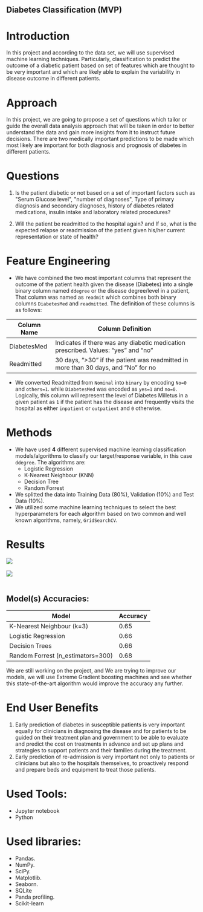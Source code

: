 ## Diabetes Classification (MVP)

# Introduction

In this project and according to the data set, we will use supervised machine learning techniques.
Particularly, classification to predict the outcome of a diabetic patient based on set of features which are thought to be very important 
and which are likely able to explain the variability in disease outcome in different patients.


# Approach

In this project, we are going to propose a set of questions which tailor or guide the overall data analysis approach that will be taken in order to better understand the data and gain more insights from it to instruct future decisions. There are two medically important predictions to be made which most likely are important for both diagnosis and prognosis of diabetes in different patients.

# Questions

1. Is the patient diabetic or not based on a set of important factors such as
   &quot;Serum Glucose level&quot;, &quot;number of diagnoses&quot;, Type of primary diagnosis and secondary diagnoses, history of diabetes related medications, insulin intake and laboratory related procedures?
   
2. Will the patient be readmitted to the hospital again? and If so, 
   what is the expected relapse or readmission of the patient given his/her current representation or state of health?
   
# Feature Engineering

- We have combined the two most important columns that represent the outcome of the patient health given the disease (Diabetes) into a single binary column
  named `ddegree` or the disease degree/level in a patient,
That column was named as `readmit` which combines both binary columns `DiabetesMed` and `readmitted`. The definition of these columns is as follows:
  
|Column Name|Column Definition                                                                 |
|-----------|----------------------------------------------------------------------------------|
|DiabetesMed|Indicates if there was any diabetic medication prescribed. Values: “yes” and “no” |
|Readmitted |30 days, “>30” if the patient was readmitted in more than 30 days, and “No” for no|

- We converted Readmitted from `Nominal` into `binary` by encoding `No=0` and `others=1`. while `DiabetesMed` was encoded as `yes=1` and `no=0`.
Logically, this column will represent the level of Diabetes Milletus in a given patient as `1` if the patient has the disease and frequently visits the hospital as
either `inpatient` or `outpatient` and `0` otherwise.


# Methods

- We have used **4** different supervised machine learning classification models/algorithms to classify our target/response variable, in this case `ddegree`.
The algorithms are:
  - Logistic Regression
  - K-Nearest Neighbour (KNN)
  - Decision Tree
  - Random Forrest
- We splitted the data into Training Data (80%), Validation (10%) and Test Data (10%).
- We utilized some machine learning techniques to select the best hyperparameters for each algorithm based on two 
common and well known algorithms, namely, `GridSearchCV`.
  
# Results

<img src="1.png">
<br/>
<br/>

<img src="2.png">
<br/>
<br/>



Model(s) Accuracies:
--------------------

|Model              |Accuracy|
|-------------------|--------|
|K-Nearest Neighbour (k=3)|0.65|
|Logistic Regression|0.66    |
|Decision Trees     |0.66    |
|Random Forrest (n_estimators=300)|0.68|

We are still working on the project, and We are trying to improve our models, we will use Extreme Gradient boosting machines and see whether this
state-of-the-art algorithm would improve the accuracy any further.

# End User Benefits

1. Early prediction of diabetes in susceptible patients is very important equally for clinicians in diagnosing the disease and for patients to be guided on their treatment plan and government to be able to evaluate and predict the cost on treatments in advance and set up plans and strategies to support patients and their families during the treatment.
2. Early prediction of re-admission is very important not only to patients or clinicians but also to the hospitals themselves, to proactively respond and prepare beds and equipment to treat those patients.

# Used Tools:

- Jupyter notebook
- Python

# Used libraries:

- Pandas.
- NumPy.
- SciPy.
- Matplotlib.
- Seaborn.
- SQLite
- Panda profiling.
- Scikit-learn

